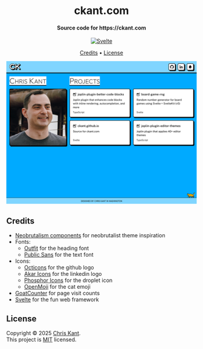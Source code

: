<h1 align="center">
  <br>
  ckant.com
  <br>
</h1>

<h4 align="center">Source code for https://ckant.com</h4>

<p align="center">
  <a href="https://svelte.dev">
    <img alt="Svelte" src="https://img.shields.io/badge/svelte-ff3e00.svg?style=for-the-badge&logo=svelte&logoColor=white&logoBackground=white" />
  </a>
</p>

<p align="center">
  <a href="#credits">Credits</a> •
  <a href="#license">License</a>
</p>

<div align="center"><img src="media/preview.png" alt="preview"></div>

## Credits

- [Neobrutalism components](https://www.neobrutalism.dev) for neobrutalist theme inspiration
- Fonts:
  - [Outfit](https://github.com/Outfitio/Outfit-Fonts) for the heading font
  - [Public Sans](https://public-sans.digital.gov) for the text font
- Icons:
  - [Octicons](https://primer.style/octicons) for the github logo
  - [Akar Icons](https://akaricons.com) for the linkedin logo
  - [Phosphor Icons](https://phosphoricons.com) for the droplet icon
  - [OpenMoji](https://openmoji.org/) for the cat emoji
- [GoatCounter](https://www.goatcounter.com/) for page visit counts
- [Svelte](https://svelte.dev) for the fun web framework

## License

Copyright © 2025 [Chris Kant](https://github.com/ckant).<br />
This project is [MIT](https://github.com/ckant/ckant.github.io/blob/main/LICENSE) licensed.
